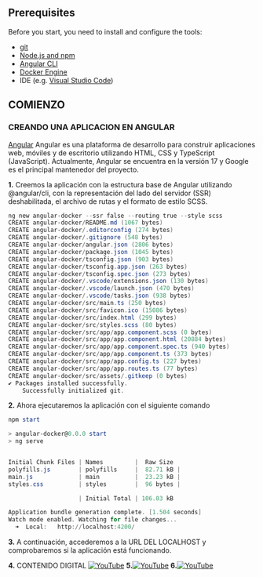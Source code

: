 ## Prerequisites


Before you start, you need to install and configure the tools:

* [git](https://git-scm.com/)
* [Node.js and npm](https://nodejs.org/)
* [Angular CLI](https://angular.io/cli)
* [Docker Engine](https://docs.docker.com/engine/install/)
* IDE (e.g. [Visual Studio Code](https://code.visualstudio.com/))
  

## COMIENZO


### CREANDO UNA APLICACION EN ANGULAR


[Angular](https://angular.io/) Angular es una plataforma de desarrollo para construir aplicaciones web, móviles y de escritorio utilizando HTML, CSS y TypeScript (JavaScript). Actualmente, Angular se encuentra en la versión 17 y Google es el principal mantenedor del proyecto.

**1.** Creemos la aplicación con la estructura base de Angular utilizando @angular/cli, con la representación del lado del servidor (SSR) deshabilitada, el archivo de rutas y el formato de estilo SCSS.

```powershell
ng new angular-docker --ssr false --routing true --style scss
CREATE angular-docker/README.md (1067 bytes)
CREATE angular-docker/.editorconfig (274 bytes)
CREATE angular-docker/.gitignore (548 bytes)
CREATE angular-docker/angular.json (2806 bytes)
CREATE angular-docker/package.json (1045 bytes)
CREATE angular-docker/tsconfig.json (903 bytes)
CREATE angular-docker/tsconfig.app.json (263 bytes)
CREATE angular-docker/tsconfig.spec.json (273 bytes)
CREATE angular-docker/.vscode/extensions.json (130 bytes)
CREATE angular-docker/.vscode/launch.json (470 bytes)
CREATE angular-docker/.vscode/tasks.json (938 bytes)
CREATE angular-docker/src/main.ts (250 bytes)
CREATE angular-docker/src/favicon.ico (15086 bytes)
CREATE angular-docker/src/index.html (299 bytes)
CREATE angular-docker/src/styles.scss (80 bytes)
CREATE angular-docker/src/app/app.component.scss (0 bytes)
CREATE angular-docker/src/app/app.component.html (20884 bytes)
CREATE angular-docker/src/app/app.component.spec.ts (940 bytes)
CREATE angular-docker/src/app/app.component.ts (373 bytes)
CREATE angular-docker/src/app/app.config.ts (227 bytes)
CREATE angular-docker/src/app/app.routes.ts (77 bytes)
CREATE angular-docker/src/assets/.gitkeep (0 bytes)
✔ Packages installed successfully.
    Successfully initialized git.
```

**2.** Ahora ejecutaremos la aplicación con el siguiente comando

```powershell
npm start

> angular-docker@0.0.0 start
> ng serve


Initial Chunk Files | Names         |  Raw Size
polyfills.js        | polyfills     |  82.71 kB | 
main.js             | main          |  23.23 kB | 
styles.css          | styles        |  96 bytes | 

                    | Initial Total | 106.03 kB

Application bundle generation complete. [1.504 seconds]
Watch mode enabled. Watching for file changes...
  ➜  Local:   http://localhost:4200/
```

**3.** A continuación, accederemos a la URL DEL LOCALHOST y comprobaremos si la aplicación está funcionando.

**4.** CONTENIDO DIGITAL [![YouTube](https://img.shields.io/badge/YouTube_Music-FF0000?style=for-the-badge&logo=youtube-music&logoColor=white)](https://youtu.be/CgND0FEzmWI?si=oiqRNJEnTZU68PDp)
**5.**[![YouTube](https://img.shields.io/badge/YouTube_Music-FF0000?style=for-the-badge&logo=youtube-music&logoColor=white)](https://youtu.be/GsnhSTATwOU?si=GebBTXsrWoHtObls)
**6.**[![YouTube](https://img.shields.io/badge/YouTube_Music-FF0000?style=for-the-badge&logo=youtube-music&logoColor=white)](https://youtu.be/K71m7H_P7XE?si=YSbn_2Wn4l_2GjUc)


